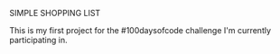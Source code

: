 SIMPLE SHOPPING LIST

This is my first project for the #100daysofcode challenge I'm currently participating in.

